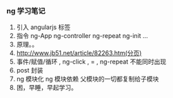 ### ng 学习笔记
1. 引入 angularjs 标签
2. 指令 ng-App ng-controller ng-repeat ng-init ...
3. 原理。。
4. http://www.jb51.net/article/82263.htm(分页)
5. 事件/赋值/循环 , ng-click , = , ng-repeat 不能同时出现
6. post 封装
7. ng 模块化 ng 模块依赖 父模块的一切都复制给子模块
8. 困，早睡，早起学习。
